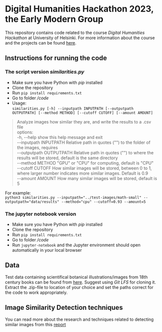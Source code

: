 # Digital Humanities Hackathon 2023, the Early Modern Group  

This repository contains code related to the course *Digital Humanities Hackathon* at University of Helsinki. For more information about the course and the projects can be found [here](https://www.helsinki.fi/en/digital-humanities/helsinki-digital-humanities-hackathon-2023-dhh23).  

## Instructions for running the code

### The script version *similarities.py*  
- Make sure you have Python with *pip* installed
- Clone the repository
- Run `pip install requirements.txt`
- Go to folder */code*  
- Usage:  
`similarities.py [-h] --inputpath INPUTPATH [--outputpath OUTPUTPATH] [--method METHOD] [--cutoff CUTOFF] [--amount AMOUNT]`

> Analyze images how similar they are, and write the results to a .csv file  
> options:  
>  -h, --help            show this help message and exit  
>  --inputpath INPUTPATH
>                        Relative path in quotes ("") to the folder of the images, requires  
>  --outputpath OUTPUTPATH
>                        Relative path in quotes ("") to where the results will be stored, default is the same directory  
>  --method METHOD       "GPU" or "CPU" for computing, default is "CPU"  
>  --cutoff CUTOFF       How similar images will be stored, between 0 to 1, where larger number indicates more similar images. Default is 0.9  
>  --amount AMOUNT       How many similar images will be stored, default is 5  

For example:  
`python3 similarities.py --inputpath="../test-images/math-small" --outputpath="data/results" --method="cpu" --cutoff=0.93 --amount=5` 

### The jupyter notebook version
- Make sure you have Python with *pip* installed
- Clone the repository
- Run `pip install requirements.txt`
- Go to folder */code*
- Run `jupyter-notebook` and the Jupyter environment should open automatically in your local browser  

## Data  
Test data containing scientifical botanical illustrations/images from 18th century books can be found from [here](https://github.com/dhh23/early_modern_data). Suggest using *Git LFS* for cloning it. Extract the .zip-file to location of your choice and set the paths correct for the code to work appropriately.  

## Image Similarity Detection techniques  

You can read more about the research and techniques related to detecting similar images from this [report](https://github.com/AlluSu/image-similarity-detection/blob/main/report/DHH23-report.pdf)  

